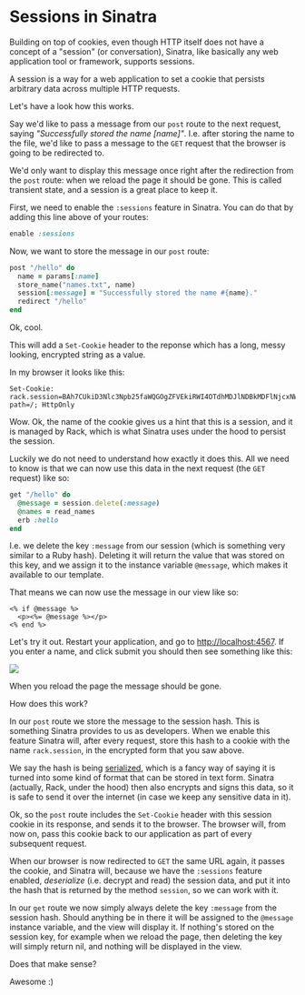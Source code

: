# Sessions in Sinatra

Building on top of cookies, even though HTTP itself does not have a concept of a
"session" (or conversation), Sinatra, like basically any web application
tool or framework, supports sessions.

A session is a way for a web application to set a cookie that persists
arbitrary data across multiple HTTP requests.

Let's have a look how this works.

Say we'd like to pass a message from our `post` route to the next request, saying
*"Successfully stored the name [name]"*. I.e. after storing the name to the
file, we'd like to pass a message to the `GET` request that the browser is
going to be redirected to.

We'd only want to display this message once right after the redirection from
the `post` route: when we reload the page it should be gone. This is called
transient state, and a session is a great place to keep it.

First, we need to enable the `:sessions` feature in Sinatra. You can do that
by adding this line above of your routes:

```ruby
enable :sessions
```

Now, we want to store the message in our `post` route:

```ruby
post "/hello" do
  name = params[:name]
  store_name("names.txt", name)
  session[:message] = "Successfully stored the name #{name}."
  redirect "/hello"
end
```

Ok, cool.

This will add a `Set-Cookie` header to the reponse which has a long, messy looking, encrypted
string as a value.

In my browser it looks like this:

```
Set-Cookie: rack.session=BAh7CUkiD3Nlc3Npb25faWQGOgZFVEkiRWI4OTdhMDJlNDBkMDFlNjcxNWUw%0AZGI1ZWU5MzQ0YTQyMjAzYjFiZTE2YzYxNzgwMWQxYjI3NzhiOWNhYTQ4YzUG%0AOwBGSSIJY3NyZgY7AEZJIiU2ZjdjN2Y0ZmM0MTdmMGJkNjBkNmY5MmQ1NDEx%0ANGQ4ZgY7AEZJIg10cmFja2luZwY7AEZ7B0kiFEhUVFBfVVNFUl9BR0VOVAY7%0AAFRJIi03NGNlNDIxYTczNjMwZDY3MWViNTlkYzIzN2YyN2M5NGU3ZWU4NTRm%0ABjsARkkiGUhUVFBfQUNDRVBUX0xBTkdVQUdFBjsAVEkiLTA3NjBhNDRjMzU0%0AODIxMzJjZjIyNDQyYTBkODhjMDhiYjg1NTYyNTAGOwBGSSIIZm9vBjsARkki%0ACGJhcgY7AFQ%3D%0A; path=/; HttpOnly
```

Wow. Ok, the name of the cookie gives us a hint that this is a session, and it
is managed by Rack, which is what Sinatra uses under the hood to persist the
session.

Luckily we do not need to understand how exactly it does this. All we need to
know is that we can now use this data in the next request (the `GET` request)
like so:

```ruby
get "/hello" do
  @message = session.delete(:message)
  @names = read_names
  erb :hello
end
```

I.e. we delete the key `:message` from our session (which is something very
similar to a Ruby hash).  Deleting it will return the value that was stored on
this key, and we assign it to the instance variable `@message`, which makes it
available to our template.

That means we can now use the message in our view like so:

```erb
<% if @message %>
  <p><%= @message %></p>
<% end %>
```

Let's try it out. Restart your application, and go to <a href="http://localhost:4567">http://localhost:4567</a>.
If you enter a name, and click submit you should then see something like this:

<img src="/assets/images/12-sessions_1.png">

When you reload the page the message should be gone.

How does this work?

In our `post` route we store the message to the session hash. This is
something Sinatra provides to us as developers. When we enable this
feature Sinatra will, after every request, store this hash to a cookie
with the name `rack.session`, in the encrypted form that you saw above.

We say the hash is being <a href="http://en.wikipedia.org/wiki/Serialization">serialized</a>,
which is a fancy way of saying it is turned into some kind of format that
can be stored in text form. Sinatra (actually, Rack, under the hood) then also
encrypts and signs this data, so it is safe to send it over the internet (in
case we keep any sensitive data in it).

Ok, so the `post` route includes the `Set-Cookie` header with this session
cookie in its response, and sends it to the browser. The browser will, from
now on, pass this cookie back to our application as part of every subsequent
request.

When our browser is now redirected to `GET` the same URL again, it passes the
cookie, and Sinatra will, because we have the `:sessions` feature enabled,
*deserialize* (i.e. decrypt and read) the session data, and put it into the
hash that is returned by the method `session`, so we can work with it.

In our `get` route we now simply always delete the key `:message` from the
session hash. Should anything be in there it will be assigned to the `@message`
instance variable, and the view will display it. If nothing's stored on the
session key, for example when we reload the page, then deleting the key will
simply return nil, and nothing will be displayed in the view.

Does that make sense?

Awesome :)

